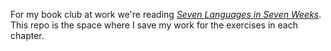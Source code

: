 For my book club at work we're reading [_Seven Languages in Seven Weeks_](https://pragprog.com/book/btlang/seven-languages-in-seven-weeks).  This repo
is the space where I save my work for the exercises in each chapter.
